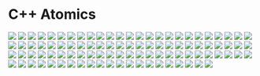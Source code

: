# C++ Atomics

![](resources/atomics1.png)
![](resources/atomics2.png)
![](resources/atomics3.png)
![](resources/atomics4.png)
![](resources/atomics5.png)
![](resources/atomics6.png)
![](resources/atomics7.png)
![](resources/atomics8.png)
![](resources/atomics9.png)
![](resources/atomics10.png)
![](resources/atomics11.png)
![](resources/atomics12.png)
![](resources/atomics13.png)
![](resources/atomics14.png)
![](resources/atomics15.png)
![](resources/atomics16.png)
![](resources/atomics17.png)
![](resources/atomics18.png)
![](resources/atomics19.png)
![](resources/atomics20.png)
![](resources/atomics21.png)
![](resources/atomics22.png)
![](resources/atomics23.png)
![](resources/atomics24.png)
![](resources/atomics25.png)
![](resources/atomics26.png)
![](resources/atomics27.png)
![](resources/atomics28.png)
![](resources/atomics29.png)
![](resources/atomics30.png)
![](resources/atomics31.png)
![](resources/atomics32.png)
![](resources/atomics33.png)
![](resources/atomics34.png)
![](resources/atomics35.png)
![](resources/atomics36.png)
![](resources/atomics37.png)
![](resources/atomics38.png)
![](resources/atomics39.png)
![](resources/atomics40.png)
![](resources/atomics41.png)
![](resources/atomics42.png)
![](resources/atomics43.png)
![](resources/atomics44.png)
![](resources/atomics45.png)
![](resources/atomics46.png)
![](resources/atomics47.png)
![](resources/atomics48.png)
![](resources/atomics49.png)
![](resources/atomics50.png)
![](resources/atomics51.png)
![](resources/atomics52.png)
![](resources/atomics53.png)
![](resources/atomics54.png)
![](resources/atomics55.png)
![](resources/atomics56.png)
![](resources/atomics57.png)
![](resources/atomics58.png)
![](resources/atomics59.png)
![](resources/atomics60.png)
![](resources/atomics61.png)
![](resources/atomics62.png)
![](resources/atomics63.png)
![](resources/atomics64.png)
![](resources/atomics65.png)
![](resources/atomics66.png)
![](resources/atomics67.png)
![](resources/atomics68.png)
![](resources/atomics69.png)
![](resources/atomics70.png)
![](resources/atomics71.png)
![](resources/atomics72.png)
![](resources/atomics73.png)
![](resources/atomics74.png)
![](resources/atomics75.png)
![](resources/atomics76.png)
![](resources/atomics77.png)
![](resources/atomics78.png)
![](resources/atomics79.png)
![](resources/atomics80.png)
![](resources/atomics81.png)
![](resources/atomics82.png)
![](resources/atomics83.png)
![](resources/atomics84.png)
![](resources/atomics85.png)
![](resources/atomics86.png)
![](resources/atomics87.png)
![](resources/atomics88.png)
![](resources/atomics89.png)
![](resources/atomics90.png)
![](resources/atomics91.png)
![](resources/atomics92.png)
![](resources/atomics93.png)
![](resources/atomics94.png)
![](resources/atomics95.png)
![](resources/atomics96.png)
